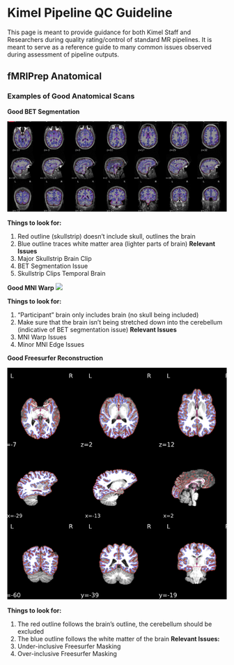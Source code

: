# Kimel Pipeline QC Guideline

This page is meant to provide guidance for both Kimel Staff and Researchers during quality rating/control of standard MR pipelines. It is meant to serve as a reference guide to many common issues observed during assessment of pipeline outputs. 

## fMRIPrep Anatomical

### Examples of Good Anatomical Scans

**Good BET Segmentation**

![](../_images/pipeline_qc_guide/image36.png)

**Things to look for:**
  1. Red outline (skullstrip) doesn’t include skull, outlines the brain
  2. Blue outline traces white matter area (lighter parts of brain)
**Relevant Issues**
  1. Major Skullstrip Brain Clip
  2. BET Segmentation Issue
  3. Skullstrip Clips Temporal Brain

**Good MNI Warp**
![](../_images/pipeline_qc_guide/image9.gif)

**Things to look for:**
  1. “Participant” brain only includes brain (no skull being included)
  2. Make sure that the brain isn’t being stretched down into the cerebellum (indicative of BET segmentation issue)
**Relevant Issues**
  1. MNI Warp Issues
  2. Minor MNI Edge Issues

**Good Freesurfer Reconstruction**

![](../_images/pipeline_qc_guide/image28.png)

**Things to look for:**
  1. The red outline follows the brain’s outline, the cerebellum should be excluded
  2. The blue outline follows the white matter of the brain
**Relevant Issues:**
  1. Under-inclusive Freesurfer Masking
  2. Over-inclusive Freesurfer Masking

























